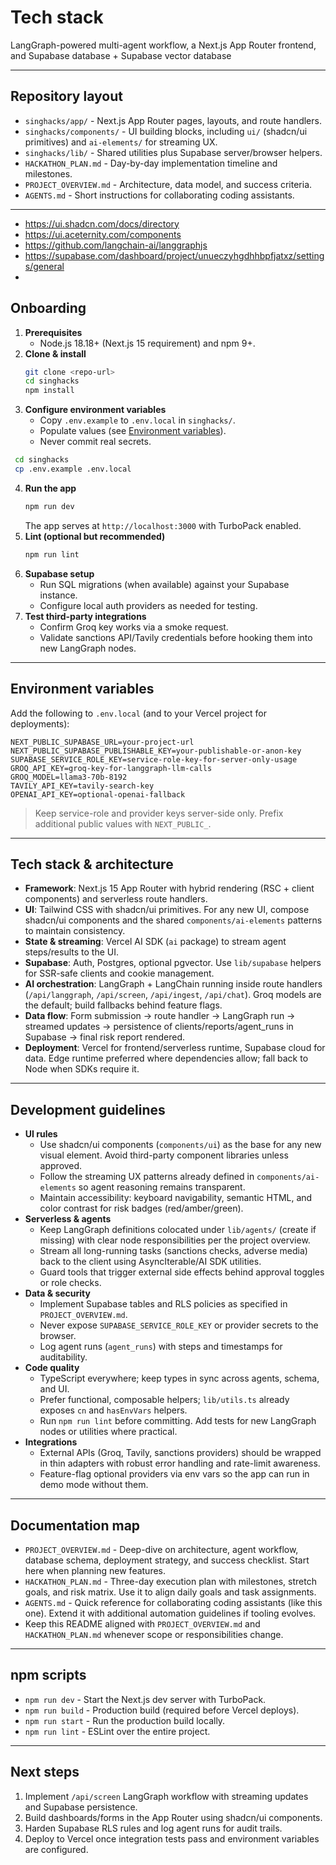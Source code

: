 # Tech stack

LangGraph-powered multi-agent workflow, a Next.js App Router frontend, and Supabase database + Supabase vector database

---

## Repository layout

- `singhacks/app/` - Next.js App Router pages, layouts, and route handlers.
- `singhacks/components/` - UI building blocks, including `ui/` (shadcn/ui primitives) and `ai-elements/` for streaming UX.
- `singhacks/lib/` - Shared utilities plus Supabase server/browser helpers.
- `HACKATHON_PLAN.md` - Day-by-day implementation timeline and milestones.
- `PROJECT_OVERVIEW.md` - Architecture, data model, and success criteria.
- `AGENTS.md` - Short instructions for collaborating coding assistants.

---

- https://ui.shadcn.com/docs/directory
- https://ui.aceternity.com/components
- https://github.com/langchain-ai/langgraphjs
- https://supabase.com/dashboard/project/unueczyhgdhhbpfjatxz/settings/general
-

## Onboarding

1. **Prerequisites**
   - Node.js 18.18+ (Next.js 15 requirement) and npm 9+.
2. **Clone & install**
   ```bash
   git clone <repo-url>
   cd singhacks
   npm install
   ```
3. **Configure environment variables**
   - Copy `.env.example` to `.env.local` in `singhacks/`.
   - Populate values (see [Environment variables](#environment-variables)).
   - Never commit real secrets.

```bash
 cd singhacks
 cp .env.example .env.local
```

4. **Run the app**
   ```bash
   npm run dev
   ```
   The app serves at `http://localhost:3000` with TurboPack enabled.
5. **Lint (optional but recommended)**
   ```bash
   npm run lint
   ```
6. **Supabase setup**
   - Run SQL migrations (when available) against your Supabase instance.
   - Configure local auth providers as needed for testing.
7. **Test third-party integrations**
   - Confirm Groq key works via a smoke request.
   - Validate sanctions API/Tavily credentials before hooking them into new LangGraph nodes.

---

## Environment variables

Add the following to `.env.local` (and to your Vercel project for deployments):

```
NEXT_PUBLIC_SUPABASE_URL=your-project-url
NEXT_PUBLIC_SUPABASE_PUBLISHABLE_KEY=your-publishable-or-anon-key
SUPABASE_SERVICE_ROLE_KEY=service-role-key-for-server-only-usage
GROQ_API_KEY=groq-key-for-langgraph-llm-calls
GROQ_MODEL=llama3-70b-8192
TAVILY_API_KEY=tavily-search-key
OPENAI_API_KEY=optional-openai-fallback
```

> Keep service-role and provider keys server-side only. Prefix additional public values with `NEXT_PUBLIC_`.

---

## Tech stack & architecture

- **Framework**: Next.js 15 App Router with hybrid rendering (RSC + client components) and serverless route handlers.
- **UI**: Tailwind CSS with shadcn/ui primitives. For any new UI, compose shadcn/ui components and the shared `components/ai-elements` patterns to maintain consistency.
- **State & streaming**: Vercel AI SDK (`ai` package) to stream agent steps/results to the UI.
- **Supabase**: Auth, Postgres, optional pgvector. Use `lib/supabase` helpers for SSR-safe clients and cookie management.
- **AI orchestration**: LangGraph + LangChain running inside route handlers (`/api/langgraph`, `/api/screen`, `/api/ingest`, `/api/chat`). Groq models are the default; build fallbacks behind feature flags.
- **Data flow**: Form submission -> route handler -> LangGraph run -> streamed updates -> persistence of clients/reports/agent_runs in Supabase -> final risk report rendered.
- **Deployment**: Vercel for frontend/serverless runtime, Supabase cloud for data. Edge runtime preferred where dependencies allow; fall back to Node when SDKs require it.

---

## Development guidelines

- **UI rules**
  - Use shadcn/ui components (`components/ui`) as the base for any new visual element. Avoid third-party component libraries unless approved.
  - Follow the streaming UX patterns already defined in `components/ai-elements` so agent reasoning remains transparent.
  - Maintain accessibility: keyboard navigability, semantic HTML, and color contrast for risk badges (red/amber/green).
- **Serverless & agents**
  - Keep LangGraph definitions colocated under `lib/agents/` (create if missing) with clear node responsibilities per the project overview.
  - Stream all long-running tasks (sanctions checks, adverse media) back to the client using AsyncIterable/AI SDK utilities.
  - Guard tools that trigger external side effects behind approval toggles or role checks.
- **Data & security**
  - Implement Supabase tables and RLS policies as specified in `PROJECT_OVERVIEW.md`.
  - Never expose `SUPABASE_SERVICE_ROLE_KEY` or provider secrets to the browser.
  - Log agent runs (`agent_runs`) with steps and timestamps for auditability.
- **Code quality**
  - TypeScript everywhere; keep types in sync across agents, schema, and UI.
  - Prefer functional, composable helpers; `lib/utils.ts` already exposes `cn` and `hasEnvVars` helpers.
  - Run `npm run lint` before committing. Add tests for new LangGraph nodes or utilities where practical.
- **Integrations**
  - External APIs (Groq, Tavily, sanctions providers) should be wrapped in thin adapters with robust error handling and rate-limit awareness.
  - Feature-flag optional providers via env vars so the app can run in demo mode without them.

---

## Documentation map

- `PROJECT_OVERVIEW.md` - Deep-dive on architecture, agent workflow, database schema, deployment strategy, and success checklist. Start here when planning new features.
- `HACKATHON_PLAN.md` - Three-day execution plan with milestones, stretch goals, and risk matrix. Use it to align daily goals and task assignments.
- `AGENTS.md` - Quick reference for collaborating coding assistants (like this one). Extend it with additional automation guidelines if tooling evolves.
- Keep this README aligned with `PROJECT_OVERVIEW.md` and `HACKATHON_PLAN.md` whenever scope or responsibilities change.

---

## npm scripts

- `npm run dev` - Start the Next.js dev server with TurboPack.
- `npm run build` - Production build (required before Vercel deploys).
- `npm run start` - Run the production build locally.
- `npm run lint` - ESLint over the entire project.

---

## Next steps

1. Implement `/api/screen` LangGraph workflow with streaming updates and Supabase persistence.
2. Build dashboards/forms in the App Router using shadcn/ui components.
3. Harden Supabase RLS rules and log agent runs for audit trails.
4. Deploy to Vercel once integration tests pass and environment variables are configured.

